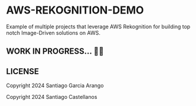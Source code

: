 # AWS-REKOGNITION-DEMO

Example of multiple projects that leverage AWS Rekognition for building top notch Image-Driven solutions on AWS.

## WORK IN PROGRESS... 👷‍♂️

## LICENSE

Copyright 2024 Santiago Garcia Arango

Copyright 2024 Santiago Castellanos
